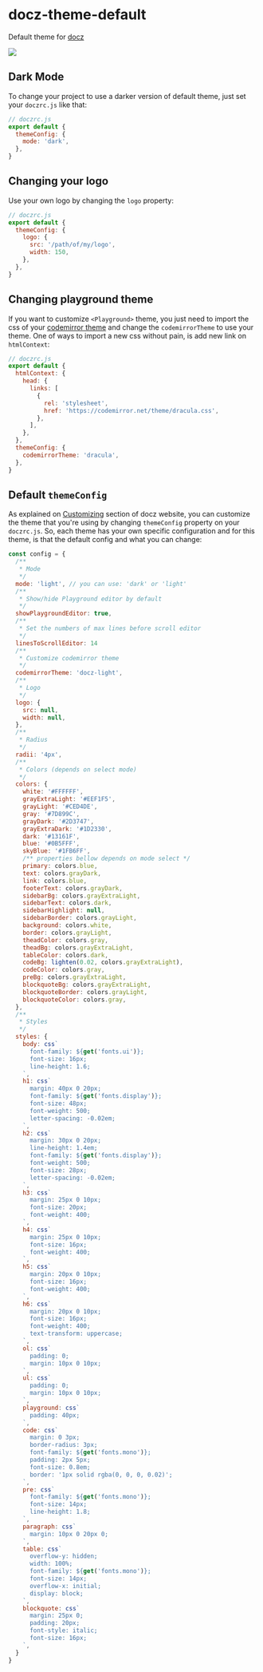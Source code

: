 # docz-theme-default

Default theme for [docz](https://docz.site)

![](https://cdn-std.dprcdn.net/files/acc_649651/xZt5zr)

## Dark Mode

To change your project to use a darker version of default theme, just set your `doczrc.js` like that:

```js
// doczrc.js
export default {
  themeConfig: {
    mode: 'dark',
  },
}
```

## Changing your logo

Use your own logo by changing the `logo` property:

```js
// doczrc.js
export default {
  themeConfig: {
    logo: {
      src: '/path/of/my/logo',
      width: 150,
    },
  },
}
```

## Changing playground theme

If you want to customize `<Playground>` theme, you just need to import the css of your [codemirror theme](https://codemirror.net/theme/) and change the `codemirrorTheme` to use your theme. One of ways to import a new css without pain, is add new link on `htmlContext`:

```js
// doczrc.js
export default {
  htmlContext: {
    head: {
      links: [
        {
          rel: 'stylesheet',
          href: 'https://codemirror.net/theme/dracula.css',
        },
      ],
    },
  },
  themeConfig: {
    codemirrorTheme: 'dracula',
  },
}
```

## Default `themeConfig`

As explained on [Customizing](https://www.docz.site/docs/customizing) section of docz website, you can customize the theme that you're using by changing `themeConfig` property on your `doczrc.js`. So, each theme has your own specific configuration and for this theme, is that the default config and what you can change:

```js
const config = {
  /**
   * Mode
   */
  mode: 'light', // you can use: 'dark' or 'light'
  /**
   * Show/hide Playground editor by default
   */
  showPlaygroundEditor: true,
  /**
   * Set the numbers of max lines before scroll editor
   */
  linesToScrollEditor: 14
  /**
   * Customize codemirror theme
   */
  codemirrorTheme: 'docz-light',
  /**
   * Logo
   */
  logo: {
    src: null,
    width: null,
  },
  /**
   * Radius
   */
  radii: '4px',
  /**
   * Colors (depends on select mode)
   */
  colors: {
    white: '#FFFFFF',
    grayExtraLight: '#EEF1F5',
    grayLight: '#CED4DE',
    gray: '#7D899C',
    grayDark: '#2D3747',
    grayExtraDark: '#1D2330',
    dark: '#13161F',
    blue: '#0B5FFF',
    skyBlue: '#1FB6FF',
    /** properties bellow depends on mode select */
    primary: colors.blue,
    text: colors.grayDark,
    link: colors.blue,
    footerText: colors.grayDark,
    sidebarBg: colors.grayExtraLight,
    sidebarText: colors.dark,
    sidebarHighlight: null,
    sidebarBorder: colors.grayLight,
    background: colors.white,
    border: colors.grayLight,
    theadColor: colors.gray,
    theadBg: colors.grayExtraLight,
    tableColor: colors.dark,
    codeBg: lighten(0.02, colors.grayExtraLight),
    codeColor: colors.gray,
    preBg: colors.grayExtraLight,
    blockquoteBg: colors.grayExtraLight,
    blockquoteBorder: colors.grayLight,
    blockquoteColor: colors.gray,
  },
  /**
   * Styles
   */
  styles: {
    body: css`
      font-family: ${get('fonts.ui')};
      font-size: 16px;
      line-height: 1.6;
    `,
    h1: css`
      margin: 40px 0 20px;
      font-family: ${get('fonts.display')};
      font-size: 48px;
      font-weight: 500;
      letter-spacing: -0.02em;
    `,
    h2: css`
      margin: 30px 0 20px;
      line-height: 1.4em;
      font-family: ${get('fonts.display')};
      font-weight: 500;
      font-size: 28px;
      letter-spacing: -0.02em;
    `,
    h3: css`
      margin: 25px 0 10px;
      font-size: 20px;
      font-weight: 400;
    `,
    h4: css`
      margin: 25px 0 10px;
      font-size: 16px;
      font-weight: 400;
    `,
    h5: css`
      margin: 20px 0 10px;
      font-size: 16px;
      font-weight: 400;
    `,
    h6: css`
      margin: 20px 0 10px;
      font-size: 16px;
      font-weight: 400;
      text-transform: uppercase;
    `,
    ol: css`
      padding: 0;
      margin: 10px 0 10px;
    `,
    ul: css`
      padding: 0;
      margin: 10px 0 10px;
    `,
    playground: css`
      padding: 40px;
    `,
    code: css`
      margin: 0 3px;
      border-radius: 3px;
      font-family: ${get('fonts.mono')};
      padding: 2px 5px;
      font-size: 0.8em;
      border: '1px solid rgba(0, 0, 0, 0.02)';
    `,
    pre: css`
      font-family: ${get('fonts.mono')};
      font-size: 14px;
      line-height: 1.8;
    `,
    paragraph: css`
      margin: 10px 0 20px 0;
    `,
    table: css`
      overflow-y: hidden;
      width: 100%;
      font-family: ${get('fonts.mono')};
      font-size: 14px;
      overflow-x: initial;
      display: block;
    `,
    blockquote: css`
      margin: 25px 0;
      padding: 20px;
      font-style: italic;
      font-size: 16px;
    `,
  }
}
```
